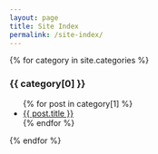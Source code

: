 ```yaml
---
layout: page
title: Site Index
permalink: /site-index/
---
```


{% for category in site.categories %}
<h3 class="capitalized_category">{{ category[0] }}</h3>
<ul>
   {% for post in category[1] %}
   <li><a href="{{ post.url }}">{{ post.title }}</a></li>
   {% endfor %}
</ul>
{% endfor %}
